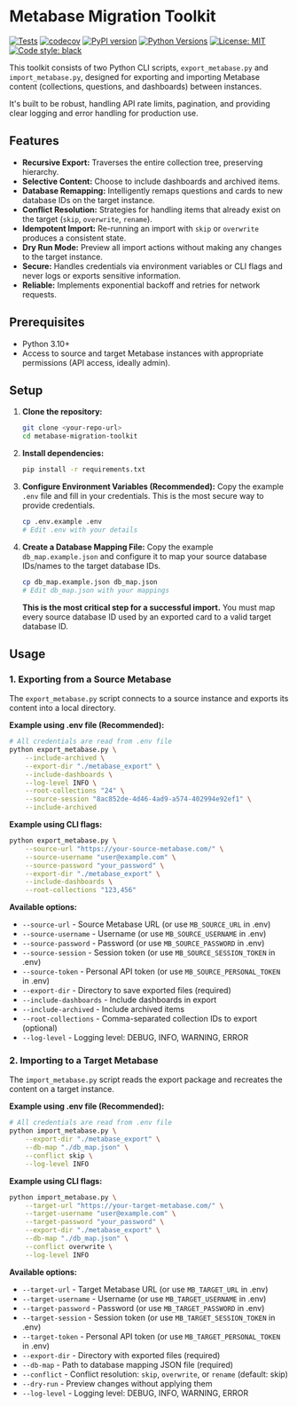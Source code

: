 # Metabase Migration Toolkit

[![Tests](https://github.com/YOUR_USERNAME/metabase-migration-toolkit/actions/workflows/tests.yml/badge.svg)](https://github.com/YOUR_USERNAME/metabase-migration-toolkit/actions/workflows/tests.yml)
[![codecov](https://codecov.io/gh/YOUR_USERNAME/metabase-migration-toolkit/branch/main/graph/badge.svg)](https://codecov.io/gh/YOUR_USERNAME/metabase-migration-toolkit)
[![PyPI version](https://badge.fury.io/py/metabase-migration-toolkit.svg)](https://badge.fury.io/py/metabase-migration-toolkit)
[![Python Versions](https://img.shields.io/pypi/pyversions/metabase-migration-toolkit.svg)](https://pypi.org/project/metabase-migration-toolkit/)
[![License: MIT](https://img.shields.io/badge/License-MIT-yellow.svg)](https://opensource.org/licenses/MIT)
[![Code style: black](https://img.shields.io/badge/code%20style-black-000000.svg)](https://github.com/psf/black)

This toolkit consists of two Python CLI scripts, `export_metabase.py` and `import_metabase.py`, designed for exporting and importing Metabase content (collections, questions, and dashboards) between instances.

It's built to be robust, handling API rate limits, pagination, and providing clear logging and error handling for production use.

## Features

- **Recursive Export:** Traverses the entire collection tree, preserving hierarchy.
- **Selective Content:** Choose to include dashboards and archived items.
- **Database Remapping:** Intelligently remaps questions and cards to new database IDs on the target instance.
- **Conflict Resolution:** Strategies for handling items that already exist on the target (`skip`, `overwrite`, `rename`).
- **Idempotent Import:** Re-running an import with `skip` or `overwrite` produces a consistent state.
- **Dry Run Mode:** Preview all import actions without making any changes to the target instance.
- **Secure:** Handles credentials via environment variables or CLI flags and never logs or exports sensitive information.
- **Reliable:** Implements exponential backoff and retries for network requests.

## Prerequisites

- Python 3.10+
- Access to source and target Metabase instances with appropriate permissions (API access, ideally admin).

## Setup

1.  **Clone the repository:**
    ```bash
    git clone <your-repo-url>
    cd metabase-migration-toolkit
    ```

2.  **Install dependencies:**
    ```bash
    pip install -r requirements.txt
    ```

3.  **Configure Environment Variables (Recommended):**
    Copy the example `.env` file and fill in your credentials. This is the most secure way to provide credentials.
    ```bash
    cp .env.example .env
    # Edit .env with your details
    ```

4.  **Create a Database Mapping File:**
    Copy the example `db_map.example.json` and configure it to map your source database IDs/names to the target database IDs.
    ```bash
    cp db_map.example.json db_map.json
    # Edit db_map.json with your mappings
    ```
    **This is the most critical step for a successful import.** You must map every source database ID used by an exported card to a valid target database ID.

## Usage

### 1. Exporting from a Source Metabase

The `export_metabase.py` script connects to a source instance and exports its content into a local directory.

**Example using .env file (Recommended):**

```bash
# All credentials are read from .env file
python export_metabase.py \
    --include-archived \
    --export-dir "./metabase_export" \
    --include-dashboards \
    --log-level INFO \
    --root-collections "24" \
    --source-session "8ac852de-4d46-4ad9-a574-402994e92ef1" \
    --include-archived
```

**Example using CLI flags:**

```bash
python export_metabase.py \
    --source-url "https://your-source-metabase.com/" \
    --source-username "user@example.com" \
    --source-password "your_password" \
    --export-dir "./metabase_export" \
    --include-dashboards \
    --root-collections "123,456"
```

**Available options:**
- `--source-url` - Source Metabase URL (or use `MB_SOURCE_URL` in .env)
- `--source-username` - Username (or use `MB_SOURCE_USERNAME` in .env)
- `--source-password` - Password (or use `MB_SOURCE_PASSWORD` in .env)
- `--source-session` - Session token (or use `MB_SOURCE_SESSION_TOKEN` in .env)
- `--source-token` - Personal API token (or use `MB_SOURCE_PERSONAL_TOKEN` in .env)
- `--export-dir` - Directory to save exported files (required)
- `--include-dashboards` - Include dashboards in export
- `--include-archived` - Include archived items
- `--root-collections` - Comma-separated collection IDs to export (optional)
- `--log-level` - Logging level: DEBUG, INFO, WARNING, ERROR

### 2. Importing to a Target Metabase

The `import_metabase.py` script reads the export package and recreates the content on a target instance.

**Example using .env file (Recommended):**

```bash
# All credentials are read from .env file
python import_metabase.py \
    --export-dir "./metabase_export" \
    --db-map "./db_map.json" \
    --conflict skip \
    --log-level INFO
```

**Example using CLI flags:**

```bash
python import_metabase.py \
    --target-url "https://your-target-metabase.com/" \
    --target-username "user@example.com" \
    --target-password "your_password" \
    --export-dir "./metabase_export" \
    --db-map "./db_map.json" \
    --conflict overwrite \
    --log-level INFO
```

**Available options:**
- `--target-url` - Target Metabase URL (or use `MB_TARGET_URL` in .env)
- `--target-username` - Username (or use `MB_TARGET_USERNAME` in .env)
- `--target-password` - Password (or use `MB_TARGET_PASSWORD` in .env)
- `--target-session` - Session token (or use `MB_TARGET_SESSION_TOKEN` in .env)
- `--target-token` - Personal API token (or use `MB_TARGET_PERSONAL_TOKEN` in .env)
- `--export-dir` - Directory with exported files (required)
- `--db-map` - Path to database mapping JSON file (required)
- `--conflict` - Conflict resolution: `skip`, `overwrite`, or `rename` (default: skip)
- `--dry-run` - Preview changes without applying them
- `--log-level` - Logging level: DEBUG, INFO, WARNING, ERROR